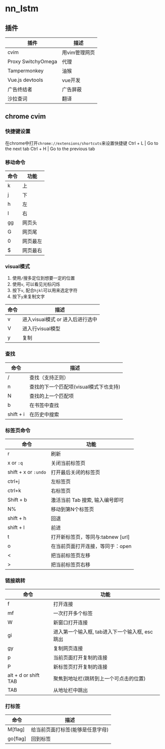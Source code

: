 # nn_lstm

## 插件
插件|描述
--|--
cvim|用vim管理网页
Proxy SwitchyOmega|代理
Tampermonkey|油猴
Vue.js devtools| vue开发
广告终结者 | 广告屏蔽
沙拉查词 | 翻译


## chrome cvim
### 快捷键设置
在chrome中打开`chrome://extensions/shortcuts`来设置快捷键
Ctrl + L | Go to the next tab
Ctrl + H | Go to the previous tab
### 移动命令
命令|功能
--|--
k|上
j|下
h|左
l|右
gg|网页头
G|网页尾
0|网页最左
\$|网页最右
### visual模式
1. 使用`/`搜多定位到想要一定的位置
2. 使用`v`, 可以看见光标闪烁
3. 按下`v`, 配合`hjkl`可以用来选定字符
4. 按下`y`来复制文字

命令|描述
--|--
v|进入visual模式 or 进入后进行选中
V|进入行visual模型
y|复制
### 查找
命令|描述
--|--
/|查找（支持正则）
n|查找的下一个匹配项(visual模式下也支持)
N|查找的上一个匹配项
b|在书签中查找
shift + i|在历史中搜索

### 标签页命令
命令|功能
--|--
r|刷新
x or `:q`|关闭当前标签页
shift + x or `:undo`|打开最后关闭的标签页
ctrl+j|左标签页
ctrl+k|右标签页
Shift + b|激活当前 Tab 搜索, 输入编号即可
N%|移动到第N个标签页
shift + h|回退
shift + l|前进
t|打开新标签页，等同与:tabnew [url]
o|在当前页面打开连接，等同于：open
<|把当前标签页左移
>|把当前标签页右移

### 链接跳转
命令|功能
--|--
f|打开连接
mf|一次打开多个标签
W|新窗口打开连接
gi|进入第一个输入框, tab进入下一个输入框, esc跳出
gy|复制网页连接
p|当前页面打开复制的连接
P|新标签页打开复制的连接
alt + d or shift TAB| 聚焦到地址栏(跳转到上一个可点击的位置)
TAB|从地址栏中跳出

### 打标签
命令|描述
--|--
M[flag]|给当前页面打标签(能够是任意字母)
go[flag]|回到标签
